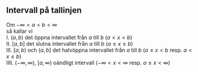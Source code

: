 ## Intervall på tallinjen
Om $-\infty < a < b < \infty$  
så kallar vi  
I. $(a,b)$ det öppna intervallet från $a$ till $b$ ($a<x<b$)  
II. $[a,b]$ det slutna intervallet från $a$ till $b$ ($a\le x\le b$)  
III. $[a,b)$ och $(a,b]$ det halvöppna intervallet från $a$ till $b$ ($a\le x < b$ resp. $a<x\le b$)  
IIII. $(-\infty,\infty)$, $[a,\infty)$ oändligt intervall ($-\infty <x<\infty$ resp. $a\le x<\infty$)  

